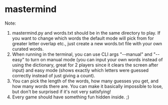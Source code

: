 # mastermind

Note:
1) mastermind.py and words.txt should be in the same directory to play. If you want to change which words the default mode will pick from for greater letter overlap etc., just create a new words.txt file with your own curated words.
2) When running in the terminal, you can use CLI args "--manual" and "--easy"
to turn on manual mode (you can input your own words instead of using the dictionary, great for 2 players since it clears the screen after input) and easy mode (shows exactly which letters were guessed correctly instead of just giving a count).
3) You can pick the length of the words, how many guesses you get, and how many words there are. You can make it basically impossible to lose, but don't be surprised if it's not very satisfying!
4) Every game should have something fun hidden inside. ;)
